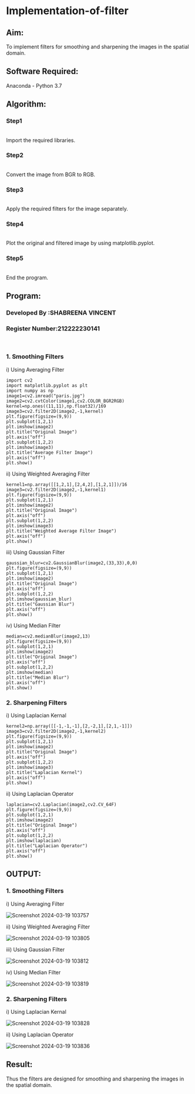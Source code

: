 # Implementation-of-filter
## Aim:
To implement filters for smoothing and sharpening the images in the spatial domain.

## Software Required:
Anaconda - Python 3.7

## Algorithm:
### Step1
</br>
Import the required libraries.
</br> 

### Step2
</br>
Convert the image from BGR to RGB.
</br> 

### Step3
</br>
Apply the required filters for the image separately.
</br> 

### Step4
</br>
Plot the original and filtered image by using matplotlib.pyplot.
</br> 

### Step5
</br>
End the program.
</br> 

## Program:
### Developed By   :SHABREENA VINCENT
### Register Number:212222230141
</br>

### 1. Smoothing Filters

i) Using Averaging Filter
```
import cv2
import matplotlib.pyplot as plt
import numpy as np
image1=cv2.imread("paris.jpg")
image2=cv2.cvtColor(image1,cv2.COLOR_BGR2RGB)
kernel=np.ones((11,11),np.float32)/169
image3=cv2.filter2D(image2,-1,kernel)
plt.figure(figsize=(9,9))
plt.subplot(1,2,1)
plt.imshow(image2)
plt.title("Original Image")
plt.axis("off")
plt.subplot(1,2,2)
plt.imshow(image3)
plt.title("Average Filter Image")
plt.axis("off")
plt.show()
```
ii) Using Weighted Averaging Filter
```
kernel1=np.array([[1,2,1],[2,4,2],[1,2,1]])/16
image3=cv2.filter2D(image2,-1,kernel1)
plt.figure(figsize=(9,9))
plt.subplot(1,2,1)
plt.imshow(image2)
plt.title("Original Image")
plt.axis("off")
plt.subplot(1,2,2)
plt.imshow(image3)
plt.title("Weighted Average Filter Image")
plt.axis("off")
plt.show()
```
iii) Using Gaussian Filter
```
gaussian_blur=cv2.GaussianBlur(image2,(33,33),0,0)
plt.figure(figsize=(9,9))
plt.subplot(1,2,1)
plt.imshow(image2)
plt.title("Original Image")
plt.axis("off")
plt.subplot(1,2,2)
plt.imshow(gaussian_blur)
plt.title("Gaussian Blur")
plt.axis("off")
plt.show()
```

iv) Using Median Filter
```
median=cv2.medianBlur(image2,13)
plt.figure(figsize=(9,9))
plt.subplot(1,2,1)
plt.imshow(image2)
plt.title("Original Image")
plt.axis("off")
plt.subplot(1,2,2)
plt.imshow(median)
plt.title("Median Blur")
plt.axis("off")
plt.show()
```

### 2. Sharpening Filters
i) Using Laplacian Kernal
```
kernel2=np.array([[-1,-1,-1],[2,-2,1],[2,1,-1]])
image3=cv2.filter2D(image2,-1,kernel2)
plt.figure(figsize=(9,9))
plt.subplot(1,2,1)
plt.imshow(image2)
plt.title("Original Image")
plt.axis("off")
plt.subplot(1,2,2)
plt.imshow(image3)
plt.title("Laplacian Kernel")
plt.axis("off")
plt.show()
```
ii) Using Laplacian Operator
```
laplacian=cv2.Laplacian(image2,cv2.CV_64F)
plt.figure(figsize=(9,9))
plt.subplot(1,2,1)
plt.imshow(image2)
plt.title("Original Image")
plt.axis("off")
plt.subplot(1,2,2)
plt.imshow(laplacian)
plt.title("Laplacian Operator")
plt.axis("off")
plt.show()
```

## OUTPUT:
### 1. Smoothing Filters

i) Using Averaging Filter

![Screenshot 2024-03-19 103757](https://github.com/premalatha-sureshbabu/Implementation-of-filter/assets/120620842/e16124cc-bb01-4e7f-840c-1990b5d9e998)


ii) Using Weighted Averaging Filter

![Screenshot 2024-03-19 103805](https://github.com/premalatha-sureshbabu/Implementation-of-filter/assets/120620842/681aa19c-42d2-42c4-a638-4516e7b978a1)


iii) Using Gaussian Filter

![Screenshot 2024-03-19 103812](https://github.com/premalatha-sureshbabu/Implementation-of-filter/assets/120620842/f89ff184-1e52-436d-8fac-2a36a3c71238)


iv) Using Median Filter

![Screenshot 2024-03-19 103819](https://github.com/premalatha-sureshbabu/Implementation-of-filter/assets/120620842/28002ad3-0f4b-48fe-8076-ec7a0b154913)


### 2. Sharpening Filters

i) Using Laplacian Kernal

![Screenshot 2024-03-19 103828](https://github.com/premalatha-sureshbabu/Implementation-of-filter/assets/120620842/3724b0b0-30d7-435d-8f97-c345dee8e895)


ii) Using Laplacian Operator

![Screenshot 2024-03-19 103836](https://github.com/premalatha-sureshbabu/Implementation-of-filter/assets/120620842/32549ae9-4f98-40b0-b4cf-398f071e0da0)


## Result:
Thus the filters are designed for smoothing and sharpening the images in the spatial domain.
